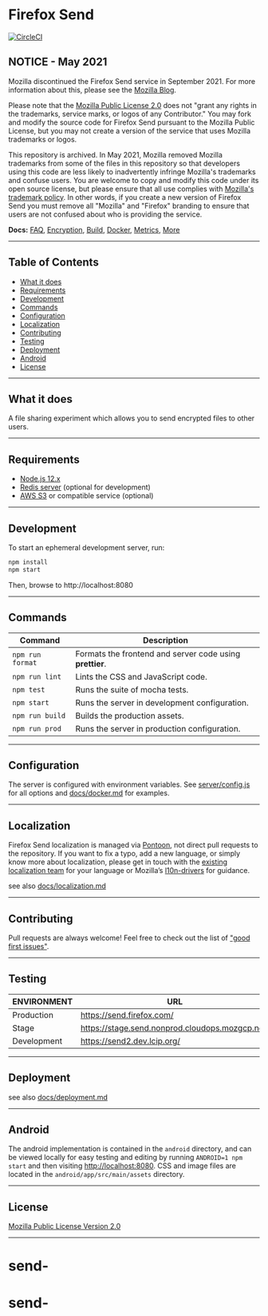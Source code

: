 # Firefox Send

[![CircleCI](https://img.shields.io/circleci/project/github/mozilla/send.svg)](https://circleci.com/gh/mozilla/send)

## NOTICE - May 2021

Mozilla discontinued the Firefox Send service in September 2021. For more information about this, please see the [Mozilla Blog](https://blog.mozilla.org/blog/2020/09/17/update-on-firefox-send-and-firefox-notes/).

Please note that the [Mozilla Public License 2.0](https://www.mozilla.org/en-US/MPL/2.0/) does not "grant any rights in the trademarks, service marks, or logos of any Contributor." You may fork and modify the source code for Firefox Send pursuant to the Mozilla Public License, but you may not create a version of the service that uses Mozilla trademarks or logos.

This repository is archived. In May 2021, Mozilla removed Mozilla trademarks from some of the files in this repository so that developers using this code are less likely to inadvertently infringe Mozilla's trademarks and confuse users. You are welcome to copy and modify this code under its open source license, but please ensure that all use complies with [Mozilla's trademark policy](https://www.mozilla.org/en-US/foundation/trademarks/policy/). In other words, if you create a new version of Firefox Send you must remove all "Mozilla" and "Firefox" branding to ensure that users are not confused about who is providing the service.

**Docs:** [FAQ](docs/faq.md), [Encryption](docs/encryption.md), [Build](docs/build.md), [Docker](docs/docker.md), [Metrics](docs/metrics.md), [More](docs/)

---

## Table of Contents

* [What it does](#what-it-does)
* [Requirements](#requirements)
* [Development](#development)
* [Commands](#commands)
* [Configuration](#configuration)
* [Localization](#localization)
* [Contributing](#contributing)
* [Testing](#testing)
* [Deployment](#deployment)
* [Android](#android)
* [License](#license)

---

## What it does

A file sharing experiment which allows you to send encrypted files to other users.

---

## Requirements

- [Node.js 12.x](https://nodejs.org/)
- [Redis server](https://redis.io/) (optional for development)
- [AWS S3](https://aws.amazon.com/s3/) or compatible service (optional)

---

## Development

To start an ephemeral development server, run:

```sh
npm install
npm start
```

Then, browse to http://localhost:8080

---

## Commands

| Command          | Description |
|------------------|-------------|
| `npm run format` | Formats the frontend and server code using **prettier**.
| `npm run lint`   | Lints the CSS and JavaScript code.
| `npm test`       | Runs the suite of mocha tests.
| `npm start`      | Runs the server in development configuration.
| `npm run build`  | Builds the production assets.
| `npm run prod`   | Runs the server in production configuration.

---

## Configuration

The server is configured with environment variables. See [server/config.js](server/config.js) for all options and [docs/docker.md](docs/docker.md) for examples.

---

## Localization

Firefox Send localization is managed via [Pontoon](https://pontoon.mozilla.org/projects/test-pilot-firefox-send/), not direct pull requests to the repository. If you want to fix a typo, add a new language, or simply know more about localization, please get in touch with the [existing localization team](https://pontoon.mozilla.org/teams/) for your language or Mozilla’s [l10n-drivers](https://wiki.mozilla.org/L10n:Mozilla_Team#Mozilla_Corporation) for guidance.

see also [docs/localization.md](docs/localization.md)

---

## Contributing

Pull requests are always welcome! Feel free to check out the list of ["good first issues"](https://github.com/mozilla/send/issues?q=is%3Aopen+is%3Aissue+label%3A%22good+first+issue%22).

---

## Testing

| ENVIRONMENT | URL
|-------------|-----
| Production  | <https://send.firefox.com/>
| Stage       | <https://stage.send.nonprod.cloudops.mozgcp.net/>
| Development | <https://send2.dev.lcip.org/>

---

## Deployment

see also [docs/deployment.md](docs/deployment.md)

---

## Android

The android implementation is contained in the `android` directory, and can be viewed locally for easy testing and editing by running `ANDROID=1 npm start` and then visiting <http://localhost:8080>. CSS and image files are located in the `android/app/src/main/assets` directory.

---

## License

[Mozilla Public License Version 2.0](LICENSE)

---
# send-
# send-
